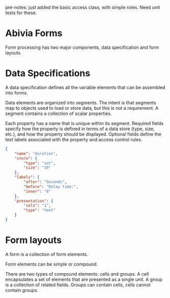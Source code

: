 pre-notes: just added the basic access class, with simple roles. Need unit tests for these.

Abivia Forms
===
Form processing has two major components, data specification and form layouts.

Data Specifications
===

A data specification defines all the variable elements that can be assembled into forms.

Data elements are organized into segments. The intent is that segments map to objects used
to load or store data, but this is not a requirement. A segment contains a collection of
scalar properties.

Each property has a name that is unique within its segment. Required fields specify how the
property is defined in terms of a data store (type, size, etc.), and how the property should
be displayed. Optional fields define the text labels associated with the property and
access control rules.

```json
{
    "name": "duration",
    "store": {
        "type": "int",
        "size": "10"
    },
    "labels": {
        "after": "Seconds",
        "before": "Delay time:",
        "inner": "0"
    },
    "presentation": {
        "cols": "1",
        "type": "text"
    }
}
```

Form layouts
===

A form is a collection of form elements.

Form elements can be simple or compound.

There are two types of compound elements: cells and groups. A cell encapsulates a set of
elements that are presented as a single unit. A group is a collection of related fields.
Groups can contain cells, cells cannot contain groups.
